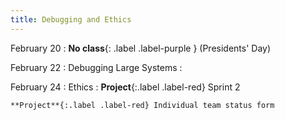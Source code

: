 ```yaml
---
title: Debugging and Ethics
---
```


February 20
: **No class**{: .label .label-purple } (Presidents' Day)

February 22
: Debugging Large Systems
  : 

February 24
: Ethics
  : **Project**{:.label .label-red} Sprint 2


    **Project**{:.label .label-red} Individual team status form

